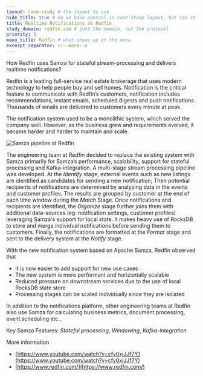 ```yaml
---
layout: case-study # the layout to use
hide_title: true # so we have control in case-study layout, but can still use page
title: Realtime Notifications at Redfin
study_domain: redfin.com # just the domain, not the protocol
priority: 3
menu_title: Redfin # what shows up in the menu
excerpt_separator: <!--more-->
---
```

<!--
   Licensed to the Apache Software Foundation (ASF) under one or more
   contributor license agreements.  See the NOTICE file distributed with
   this work for additional information regarding copyright ownership.
   The ASF licenses this file to You under the Apache License, Version 2.0
   (the "License"); you may not use this file except in compliance with
   the License.  You may obtain a copy of the License at

       http://www.apache.org/licenses/LICENSE-2.0

   Unless required by applicable law or agreed to in writing, software
   distributed under the License is distributed on an "AS IS" BASIS,
   WITHOUT WARRANTIES OR CONDITIONS OF ANY KIND, either express or implied.
   See the License for the specific language governing permissions and
   limitations under the License.
-->

How Redfin uses Samza for stateful stream-processing and delivers realtime notifications?

<!--more-->

Redfin is a leading full-service real estate brokerage that uses modern technology 
to help people buy and sell homes. Notification is the critical feature to 
communicate with Redfin’s customers, notification includes recommendations, instant 
emails, scheduled digests and push notifications. Thousands of emails are delivered 
to customers every minute at peak. 

The notification system used to be a monolithic system, which served the company 
well. However, as the business grew and requirements evolved, it became harder and 
harder to maintain and scale. 

![Samza pipeline at Redfin](/img/case-studies/redfin.svg)

The engineering team at Redfin decided to replace the existing system with Samza 
primarily for Samza’s performance, scalability,  support for stateful processing and 
Kafka-integration. A multi-stage stream 
processing pipeline was developed. At the _Identify_ stage, external events 
such as new listings are identified as candidates for sending a new notification;
Then potential recipients of notifications are determined by analyzing data in 
the events and customer profiles. The results are grouped by customer at the end of 
each time window during the _Match_ Stage. Once notifications and recipients are 
identified, the _Organize_ stage further joins them with additional data-sources (eg: 
notification settings, customer profiles) leveraging Samza's support for local state. 
It makes heavy use of RocksDB to store and merge individual notifications before sending
them to customers. Finally, the notifications are formatted at the _Format_ stage and 
sent to the delivery system at the _Notify_ stage.

With the new notification system based on Apache Samza, Redfin observed that

-   It is now easier to add support for new use cases
-   The new system is more performant and horizontally scalable
-   Reduced pressure on downstream services due to the use of local RocksDB state store
-   Processing stages can be scaled individually since they are isolated

In addition to the notifications platform, other engineering teams at Redfin also use Samza for 
calculating business metrics, document processing, event scheduling etc.,

Key Samza Features: *Stateful processing*, *Windowing*, *Kafka-integration*

More information

-   [https://www.youtube.com/watch?v=cfy0xjJJf7Y](https://www.youtube.com/watch?v=cfy0xjJJf7Y)
-   [https://www.redfin.com/](https://www.redfin.com/)
